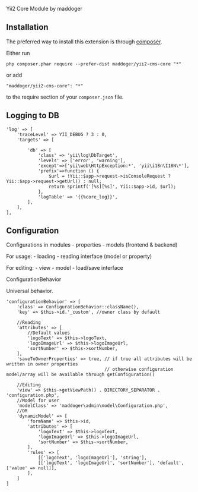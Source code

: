 Yii2 Core Module by maddoger

Installation
------------

The preferred way to install this extension is through [composer](http://getcomposer.org/download/).

Either run

```
php composer.phar require --prefer-dist maddoger/yii2-cms-core "*"
```

or add

```
"maddoger/yii2-cms-core": "*"
```

to the require section of your `composer.json` file.


Logging to DB
-------------

```
'log' => [
    'traceLevel' => YII_DEBUG ? 3 : 0,
    'targets' => [

        'db' => [
            'class' => 'yii\log\DbTarget',
            'levels' => ['error', 'warning'],
            'except'=>['yii\web\HttpException:*', 'yii\i18n\I18N\*'],
            'prefix'=>function () {
                $url = !Yii::$app->request->isConsoleRequest ? Yii::$app->request->getUrl() : null;
                return sprintf('[%s][%s]', Yii::$app->id, $url);
            },
            'logTable' => '{{%core_log}}',
        ],
    ],
],
```

Configuration
-------------

Configurations in modules
    - properties
    - models (frontend & backend)

For usage:
    - loading
    - reading interface (model or property)

For editing:
    - view
    - model
    - load/save interface

ConfigurationBehavior

Universal behavior.
```
'configurationBehavior' => [
    'class' => ConfigurationBehavior::className(),
    'key' => $this->id.'_custom', //owner class by default

    //Reading
    'attributes' => [
        //Default values
        'logoText' => $this->logoText,
        'logoImageUrl' => $this->logoImageUrl,
        'sortNumber' => $this->sortNumber,
    ],
    'saveToOwnerProperties' => true, // if true all attributes will be written in owner properties
                                     // otherwise configuration model/array will be available through getConfiguration()

    //Editing
    'view' => $this->getViewPath() . DIRECTORY_SEPARATOR . 'configuration.php',
    //Model for user
    'modelClass' => 'maddoger\admin\model\Configuration.php',
    //OR
    'dynamicModel' => [
        'formName' => $this->id,
        'attributes' => [
            'logoText' => $this->logoText,
            'logoImageUrl' => $this->logoImageUrl,
            'sortNumber' => $this->sortNumber,
        ],
        'rules' => [
            [['logoText', 'logoImageUrl'], 'string'],
            [['logoText', 'logoImageUrl', 'sortNumber'], 'default', ['value' => null]],
        ],
    ]
]
```
